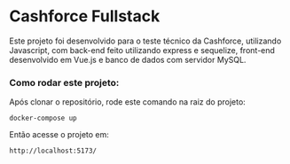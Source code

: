 # Cashforce Fullstack

Este projeto foi desenvolvido para o teste técnico da Cashforce, utilizando Javascript, com back-end feito utilizando express e sequelize, front-end desenvolvido em Vue.js e banco de dados com servidor MySQL.

### Como rodar este projeto:

Após clonar o repositório, rode este comando na raiz do projeto:

```terminal
docker-compose up
```

Então acesse o projeto em:

```terminal
http://localhost:5173/
```